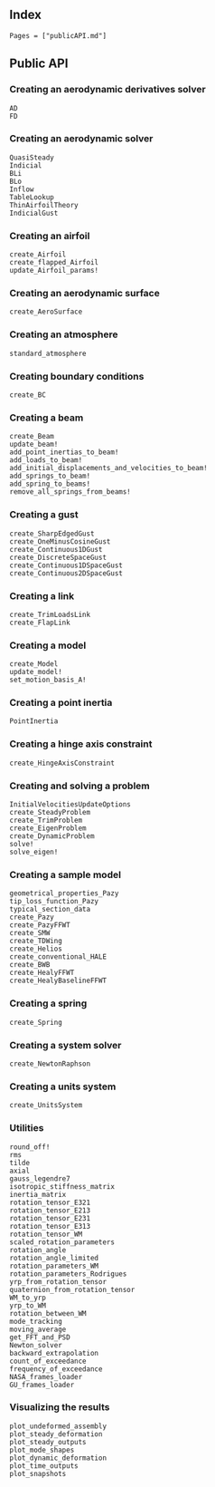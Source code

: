 ## Index

```@index
Pages = ["publicAPI.md"]
```

## Public API

### Creating an aerodynamic derivatives solver
```@docs
AD
FD
```

### Creating an aerodynamic solver
```@docs
QuasiSteady
Indicial
BLi
BLo
Inflow
TableLookup
ThinAirfoilTheory
IndicialGust
```

### Creating an airfoil
```@docs
create_Airfoil
create_flapped_Airfoil
update_Airfoil_params!
```

### Creating an aerodynamic surface
```@docs
create_AeroSurface
```

### Creating an atmosphere
```@docs
standard_atmosphere
```

### Creating boundary conditions
```@docs
create_BC
```

### Creating a beam
```@docs
create_Beam
update_beam!
add_point_inertias_to_beam!
add_loads_to_beam!
add_initial_displacements_and_velocities_to_beam!
add_springs_to_beam!
add_spring_to_beams!
remove_all_springs_from_beams!
```

### Creating a gust
```@docs
create_SharpEdgedGust
create_OneMinusCosineGust
create_Continuous1DGust
create_DiscreteSpaceGust
create_Continuous1DSpaceGust
create_Continuous2DSpaceGust
```

### Creating a link
```@docs
create_TrimLoadsLink
create_FlapLink
```

### Creating a model
```@docs
create_Model
update_model!
set_motion_basis_A!
```

### Creating a point inertia
```@docs
PointInertia
```

### Creating a hinge axis constraint
```@docs
create_HingeAxisConstraint
```

### Creating and solving a problem
```@docs
InitialVelocitiesUpdateOptions
create_SteadyProblem
create_TrimProblem
create_EigenProblem
create_DynamicProblem
solve!
solve_eigen!
```

### Creating a sample model
```@docs
geometrical_properties_Pazy
tip_loss_function_Pazy
typical_section_data
create_Pazy
create_PazyFFWT
create_SMW
create_TDWing
create_Helios
create_conventional_HALE
create_BWB
create_HealyFFWT
create_HealyBaselineFFWT
```

### Creating a spring
```@docs
create_Spring
```

### Creating a system solver
```@docs
create_NewtonRaphson
```

### Creating a units system
```@docs
create_UnitsSystem
```

### Utilities
```@docs
round_off!
rms
tilde
axial
gauss_legendre7
isotropic_stiffness_matrix
inertia_matrix
rotation_tensor_E321
rotation_tensor_E213
rotation_tensor_E231
rotation_tensor_E313
rotation_tensor_WM
scaled_rotation_parameters
rotation_angle
rotation_angle_limited
rotation_parameters_WM
rotation_parameters_Rodrigues
yrp_from_rotation_tensor
quaternion_from_rotation_tensor
WM_to_yrp
yrp_to_WM
rotation_between_WM
mode_tracking
moving_average
get_FFT_and_PSD
Newton_solver
backward_extrapolation
count_of_exceedance
frequency_of_exceedance
NASA_frames_loader
GU_frames_loader
```

### Visualizing the results
```@docs
plot_undeformed_assembly
plot_steady_deformation
plot_steady_outputs
plot_mode_shapes
plot_dynamic_deformation
plot_time_outputs
plot_snapshots
```